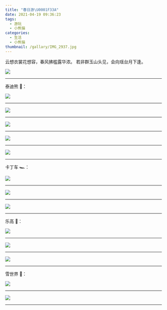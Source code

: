 ```yaml
---
title: "春日游\U0001F33A"
date: 2021-04-19 09:36:23
tags:
  - 游玩
  - 小熊猫
categories:
  - 生活
  - 小熊猫
thumbnail: /gallary/IMG_2937.jpg
---
```


云想衣裳花想容，春风拂槛露华浓。
若非群玉山头见，会向瑶台月下逢。

![](/gallary/IMG_2934.jpg)

---

<!-- more -->

泰迪熊 🐻：

![](/gallary/IMG_2926.jpg)

---

![](/gallary/IMG_2927.jpg)

---

![](/gallary/IMG_2928.jpg)

---

![](/gallary/IMG_2929.jpg)

---

![](/gallary/IMG_2930.jpg)

---

卡丁车 🏎️：

![](/gallary/IMG_2923.jpg)

---

![](/gallary/IMG_2924.jpg)

---

![](/gallary/IMG_2925.jpg)

---

乐高 🤖️：

![](/gallary/IMG_2931.jpg)

---

![](/gallary/IMG_2932.jpg)

---

![](/gallary/IMG_2933.jpg)

---

雪世界 🧊：

![](/gallary/IMG_2935.jpg)

---

![](/gallary/IMG_2936.jpg)

---
